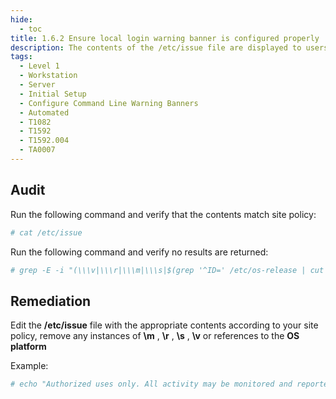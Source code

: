 ```yaml
---
hide:
  - toc
title: 1.6.2 Ensure local login warning banner is configured properly
description: The contents of the /etc/issue file are displayed to users prior to login for local terminals. Unix-based systems have typically displayed information about the OS release and patch level upon logging in to the system. This information can be useful to developers who are developing software for a particular OS platform. If mingetty(8) supports the following options, they display operating system information= \m - machine architecture \r - operating system release \s - operating system name \v - operating system version - or the operating system's name
tags:
  - Level 1
  - Workstation
  - Server
  - Initial Setup
  - Configure Command Line Warning Banners
  - Automated
  - T1082
  - T1592
  - T1592.004
  - TA0007
---
```


## Audit
Run the following command and verify that the contents match site policy:
```bash
# cat /etc/issue
```

Run the following command and verify no results are returned:
```bash
# grep -E -i "(\\\v|\\\r|\\\m|\\\s|$(grep '^ID=' /etc/os-release | cut -d= -f2 | sed -e 's/"//g'))" /etc/issue
```

## Remediation
Edit the **/etc/issue** file with the appropriate contents according to your site policy, remove any instances of **\m** , **\r** , **\s** , **\v** or references to the **OS platform**

Example:
```bash
# echo "Authorized uses only. All activity may be monitored and reported." > /etc/issue
```
